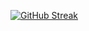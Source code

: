 [![GitHub Streak](https://streak-stats.demolab.com/?user=Farrel44&theme=dark)](https://git.io/streak-stats)
